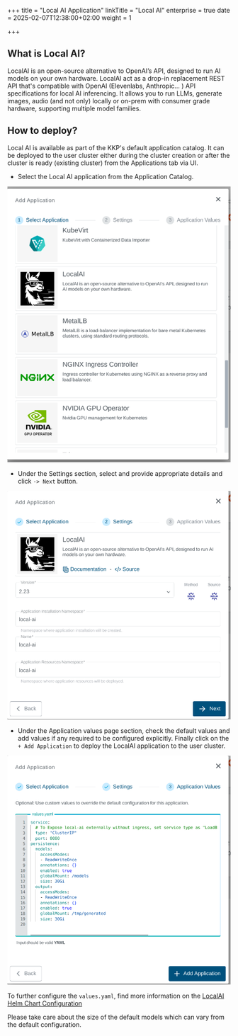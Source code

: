 +++
title = "Local AI Application"
linkTitle = "Local AI"
enterprise = true
date = 2025-02-07T12:38:00+02:00
weight = 1

+++

## What is Local AI?

LocalAI is an open-source alternative to OpenAI’s API, designed to run AI models on your own hardware. LocalAI act as a drop-in replacement REST API that's compatible with OpenAI (Elevenlabs, Anthropic... ) API specifications for local AI inferencing. It allows you to run LLMs, generate images, audio (and not only) locally or on-prem with consumer grade hardware, supporting multiple model families.

## How to deploy?

Local AI is available as part of the KKP's default application catalog. It can be deployed to the user cluster either during the cluster creation or after the cluster is ready (existing cluster) from the Applications tab via UI.

- Select the Local AI application from the Application Catalog.

![Select Local AI Application](01-select-local-ai-app.png)

- Under the Settings section, select and provide appropriate details and click `-> Next` button.

![Settings for Local AI Application](02-settings-local-ai-app.png)

- Under the Application values page section, check the default values and add values if any required to be configured explicitly. Finally click on the `+ Add Application` to deploy the LocalAI application to the user cluster.

![Application Values for LocalAI Application](03-applicationvalues-local-ai-app.png)

To further configure the `values.yaml`, find more information on the [LocalAI Helm Chart Configuration](https://github.com/go-skynet/helm-charts/tree/main/charts/local-ai)

Please take care about the size of the default models which can vary from the default configuration.
